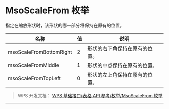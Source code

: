 # MsoScaleFrom 枚举

指定在缩放形状时，该形状的哪一部分将保持在原有的位置。

| 名称                    | 值  | 说明                           |
|-------------------------|-----|--------------------------------|
| msoScaleFromBottomRight | 2   | 形状的右下角保持在原有的位置。 |
| msoScaleFromMiddle      | 1   | 形状的中点保持在原有的位置。   |
| msoScaleFromTopLeft     | 0   | 形状的左上角保持在原有的位置。 |

> WPS 开发文档： [WPS 基础接口/表格 API 参考/枚举/MsoScaleFrom 枚举](https://qn.cache.wpscdn.cn/encs/doc/office_v19/topics/WPS%20%E5%9F%BA%E7%A1%80%E6%8E%A5%E5%8F%A3/%E8%A1%A8%E6%A0%BC%20API%20%E5%8F%82%E8%80%83/%E6%9E%9A%E4%B8%BE/MsoScaleFrom%20%E6%9E%9A%E4%B8%BE.html)

------------------------------------------------------------------------
